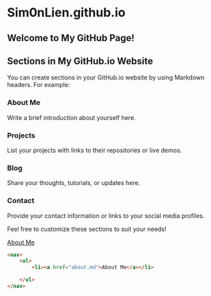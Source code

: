 # Sim0nLien.github.io

## Welcome to My GitHub Page!

## Sections in My GitHub.io Website

You can create sections in your GitHub.io website by using Markdown headers. For example:

### About Me
Write a brief introduction about yourself here.

### Projects
List your projects with links to their repositories or live demos.

### Blog
Share your thoughts, tutorials, or updates here.

### Contact
Provide your contact information or links to your social media profiles.

Feel free to customize these sections to suit your needs!

[About Me](about.md)  

```html
<nav>
    <ul>
        <li><a href="about.md">About Me</a></li>

    </ul>
</nav>
```